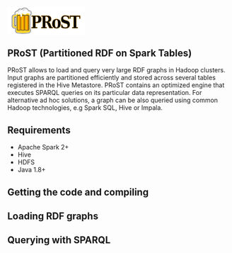<img align="middle" width="35%" src="PRoST_logo.svg">

## PRoST (Partitioned RDF on Spark Tables)
PRoST allows to load and query very large RDF graphs in Hadoop clusters.
Input graphs are partitioned efficiently and stored across several tables registered in the Hive Metastore. PRoST contains an optimized engine that executes SPARQL queries on its particular data representation. For alternative ad hoc solutions, a graph can be also queried using common Hadoop technologies, e.g Spark SQL, Hive or Impala. 

## Requirements
  - Apache Spark 2+
  - Hive
  - HDFS
  - Java 1.8+

## Getting the code and compiling

## Loading RDF graphs

## Querying with SPARQL

